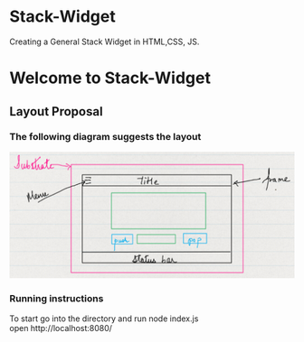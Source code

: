 # Stack-Widget
Creating a General Stack Widget in HTML,CSS, JS.

# Welcome to Stack-Widget

## Layout Proposal


### The following diagram suggests the layout
![Stack-Widget Layout](/Image%20for%20Stack%20Widget.png)


### Running instructions

To start go into the directory and run
node index.js <br/>
open http://localhost:8080/